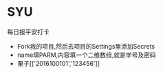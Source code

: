 # SYU
每日报平安打卡

+ Fork我的项目,然后去项目的Settings里添加Secrets
+ name填PARM,内容填一个二维数组,就是学号及密码
+ 栗子[['2016100101','123456']]
 
